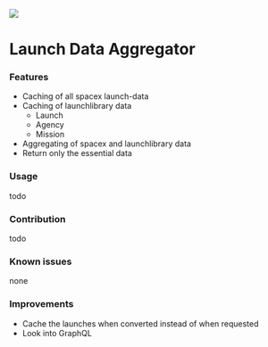 [![](https://i.imgur.com/rg6nA9k.png)](https://i.imgur.com/rg6nA9k.png)
# Launch Data Aggregator

### Features
- Caching of all spacex launch-data
- Caching of launchlibrary data
	- Launch
	- Agency
	- Mission
- Aggregating of spacex and launchlibrary data
- Return only the essential data

### Usage
todo

### Contribution
todo

### Known issues
none

### Improvements
- Cache the launches when converted instead of when requested
- Look into GraphQL
